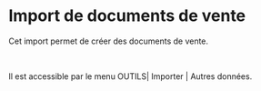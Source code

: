 # Import de documents de vente


Cet import permet de créer des documents de vente.


 


Il est accessible par le menu OUTILS| Importer | Autres données.


